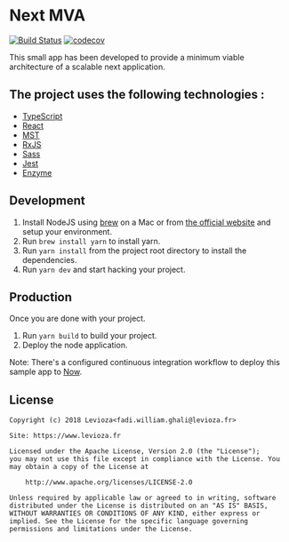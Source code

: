 # Next MVA

[![Build Status](https://travis-ci.org/levioza/next-mva.svg?branch=master)](https://travis-ci.org/levioza/next-mva)
[![codecov](https://codecov.io/gh/levioza/next-mva/branch/master/graph/badge.svg)](https://codecov.io/gh/levioza/next-mva)

This small app has been developed to provide a minimum viable architecture of a scalable next application.

## The project uses the following technologies :

* [TypeScript](https://www.typescriptlang.org/)
* [React](http://facebook.github.io/react/)
* [MST](https://github.com/mobxjs/mobx-state-tree)
* [RxJS](http://reactivex.io/rxjs/)
* [Sass](http://sass-lang.com/)
* [Jest](http://facebook.github.io/jest/)
* [Enzyme](https://github.com/airbnb/enzyme)

## Development

1.  Install NodeJS using [brew](http://brew.sh/) on a Mac or from [the official website](https://nodejs.org/) and setup your environment.
2.  Run `brew install yarn` to install yarn.
3.  Run `yarn install` from the project root directory to install the dependencies.
4.  Run `yarn dev` and start hacking your project.

## Production

Once you are done with your project.

1.  Run `yarn build` to build your project.
2.  Deploy the node application.

Note: There's a configured continuous integration workflow to deploy this sample app to [Now](https://zeit.co/now).

## License

```
Copyright (c) 2018 Levioza<fadi.william.ghali@levioza.fr>

Site: https://www.levioza.fr

Licensed under the Apache License, Version 2.0 (the "License");
you may not use this file except in compliance with the License. You may obtain a copy of the License at

    http://www.apache.org/licenses/LICENSE-2.0

Unless required by applicable law or agreed to in writing, software distributed under the License is distributed on an "AS IS" BASIS, WITHOUT WARRANTIES OR CONDITIONS OF ANY KIND, either express or implied. See the License for the specific language governing permissions and limitations under the License.
```
